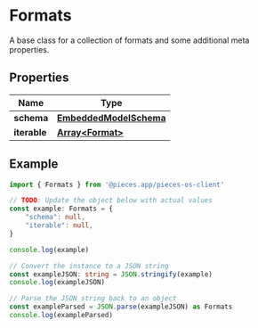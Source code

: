 
# Formats

A base class for a collection of formats and some additional meta properties.

## Properties

Name | Type
------------ | -------------
**schema** | [**EmbeddedModelSchema**](EmbeddedModelSchema)
**iterable** | [**Array&lt;Format&gt;**](Format)

## Example

```typescript
import { Formats } from '@pieces.app/pieces-os-client'

// TODO: Update the object below with actual values
const example: Formats = {
    "schema": null,
    "iterable": null,
}

console.log(example)

// Convert the instance to a JSON string
const exampleJSON: string = JSON.stringify(example)
console.log(exampleJSON)

// Parse the JSON string back to an object
const exampleParsed = JSON.parse(exampleJSON) as Formats
console.log(exampleParsed)
```


